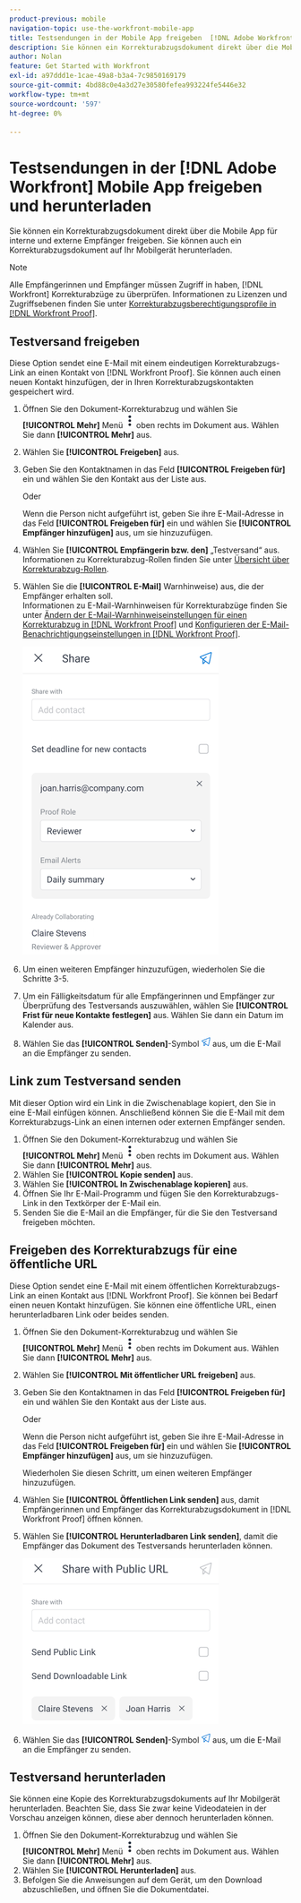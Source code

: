 ```yaml
---
product-previous: mobile
navigation-topic: use-the-workfront-mobile-app
title: Testsendungen in der Mobile App freigeben  [!DNL Adobe Workfront]  herunterladen
description: Sie können ein Korrekturabzugsdokument direkt über die Mobile App für interne und externe Empfänger freigeben. Sie können auch ein Korrekturabzugsdokument auf Ihr Mobilgerät herunterladen.
author: Nolan
feature: Get Started with Workfront
exl-id: a97ddd1e-1cae-49a8-b3a4-7c9850169179
source-git-commit: 4bd88c0e4a3d27e30580fefea993224fe5446e32
workflow-type: tm+mt
source-wordcount: '597'
ht-degree: 0%

---
```


# Testsendungen in der [!DNL Adobe Workfront] Mobile App freigeben und herunterladen

Sie können ein Korrekturabzugsdokument direkt über die Mobile App für interne und externe Empfänger freigeben. Sie können auch ein Korrekturabzugsdokument auf Ihr Mobilgerät herunterladen.

>[!NOTE]
>
>Alle Empfängerinnen und Empfänger müssen Zugriff in haben, [!DNL Workfront] Korrekturabzüge zu überprüfen. Informationen zu Lizenzen und Zugriffsebenen finden Sie unter [Korrekturabzugsberechtigungsprofile in [!DNL Workfront Proof]](../../../workfront-proof/wp-acct-admin/account-settings/proof-perm-profiles-in-wp.md).

## Testversand freigeben

Diese Option sendet eine E-Mail mit einem eindeutigen Korrekturabzugs-Link an einen Kontakt von [!DNL Workfront Proof]. Sie können auch einen neuen Kontakt hinzufügen, der in Ihren Korrekturabzugskontakten gespeichert wird.

1. Öffnen Sie den Dokument-Korrekturabzug und wählen Sie **[!UICONTROL Mehr]** Menü ![Mehr](assets/mobile-verticalmoremenu-20x33.png) oben rechts im Dokument aus. Wählen Sie dann **[!UICONTROL Mehr]** aus.
1. Wählen Sie **[!UICONTROL Freigeben]** aus.
1. Geben Sie den Kontaktnamen in das Feld **[!UICONTROL Freigeben für]** ein und wählen Sie den Kontakt aus der Liste aus.

   Oder

   Wenn die Person nicht aufgeführt ist, geben Sie ihre E-Mail-Adresse in das Feld **[!UICONTROL Freigeben für]** ein und wählen Sie **[!UICONTROL Empfänger hinzufügen]** aus, um sie hinzuzufügen.

1. Wählen Sie **[!UICONTROL Empfängerin bzw. den]** „Testversand“ aus.\
   Informationen zu Korrekturabzug-Rollen finden Sie unter [Übersicht über Korrekturabzug-Rollen](../../../review-and-approve-work/proofing/proofing-overview/proof-roles.md).
1. Wählen Sie die **[!UICONTROL E-Mail]** Warnhinweise) aus, die der Empfänger erhalten soll.\
   Informationen zu E-Mail-Warnhinweisen für Korrekturabzüge finden Sie unter [Ändern der E-Mail-Warnhinweiseinstellungen für einen Korrekturabzug in [!DNL Workfront Proof]](../../../workfront-proof/wp-emailsntfctns/email-alerts/change-email-alert-settings-wp.md) und [Konfigurieren der E-Mail-Benachrichtigungseinstellungen in [!DNL Workfront Proof]](../../../workfront-proof/wp-emailsntfctns/email-alerts/config-email-notification-settings-wp.md).

   ![Bildschirm freigeben](assets/mobile-shareproof-350x551.png)

1. Um einen weiteren Empfänger hinzuzufügen, wiederholen Sie die Schritte 3-5.
1. Um ein Fälligkeitsdatum für alle Empfängerinnen und Empfänger zur Überprüfung des Testversands auszuwählen, wählen Sie **[!UICONTROL Frist für neue Kontakte festlegen]** aus. Wählen Sie dann ein Datum im Kalender aus.
1. Wählen Sie das **[!UICONTROL Senden]**-Symbol ![Senden-Symbol](assets/mobile-send-icon-25x26.png) aus, um die E-Mail an die Empfänger zu senden.

## Link zum Testversand senden

Mit dieser Option wird ein Link in die Zwischenablage kopiert, den Sie in eine E-Mail einfügen können. Anschließend können Sie die E-Mail mit dem Korrekturabzugs-Link an einen internen oder externen Empfänger senden.

1. Öffnen Sie den Dokument-Korrekturabzug und wählen Sie **[!UICONTROL Mehr]** Menü ![Mehr](assets/mobile-verticalmoremenu-20x33.png) oben rechts im Dokument aus. Wählen Sie dann **[!UICONTROL Mehr]** aus.
1. Wählen Sie **[!UICONTROL Kopie senden]** aus.
1. Wählen Sie **[!UICONTROL In Zwischenablage kopieren]** aus.
1. Öffnen Sie Ihr E-Mail-Programm und fügen Sie den Korrekturabzugs-Link in den Textkörper der E-Mail ein.
1. Senden Sie die E-Mail an die Empfänger, für die Sie den Testversand freigeben möchten.

## Freigeben des Korrekturabzugs für eine öffentliche URL

Diese Option sendet eine E-Mail mit einem öffentlichen Korrekturabzugs-Link an einen Kontakt aus [!DNL Workfront Proof]. Sie können bei Bedarf einen neuen Kontakt hinzufügen. Sie können eine öffentliche URL, einen herunterladbaren Link oder beides senden.

1. Öffnen Sie den Dokument-Korrekturabzug und wählen Sie **[!UICONTROL Mehr]** Menü ![Mehr](assets/mobile-verticalmoremenu-20x33.png) oben rechts im Dokument aus. Wählen Sie dann **[!UICONTROL Mehr]** aus.
1. Wählen Sie **[!UICONTROL Mit öffentlicher URL freigeben]** aus.
1. Geben Sie den Kontaktnamen in das Feld **[!UICONTROL Freigeben für]** ein und wählen Sie den Kontakt aus der Liste aus.

   Oder

   Wenn die Person nicht aufgeführt ist, geben Sie ihre E-Mail-Adresse in das Feld **[!UICONTROL Freigeben für]** ein und wählen Sie **[!UICONTROL Empfänger hinzufügen]** aus, um sie hinzuzufügen.

   Wiederholen Sie diesen Schritt, um einen weiteren Empfänger hinzuzufügen.

1. Wählen Sie **[!UICONTROL Öffentlichen Link senden]** aus, damit Empfängerinnen und Empfänger das Korrekturabzugsdokument in [!DNL Workfront Proof] öffnen können.
1. Wählen Sie **[!UICONTROL Herunterladbaren Link senden]**, damit die Empfänger das Dokument des Testversands herunterladen können.

   ![[!UICONTROL Bildschirm „Für öffentliche URL freigeben“]](assets/mobile-sharepublicurl-proof-350x296.png)

1. Wählen Sie das **[!UICONTROL Senden]**-Symbol ![Senden-Symbol](assets/mobile-send-icon-25x26.png) aus, um die E-Mail an die Empfänger zu senden.

## Testversand herunterladen

Sie können eine Kopie des Korrekturabzugsdokuments auf Ihr Mobilgerät herunterladen. Beachten Sie, dass Sie zwar keine Videodateien in der Vorschau anzeigen können, diese aber dennoch herunterladen können.

1. Öffnen Sie den Dokument-Korrekturabzug und wählen Sie **[!UICONTROL Mehr]** Menü ![Mehr](assets/mobile-verticalmoremenu-20x33.png) oben rechts im Dokument aus. Wählen Sie dann **[!UICONTROL Mehr]** aus.
1. Wählen Sie **[!UICONTROL Herunterladen]** aus.
1. Befolgen Sie die Anweisungen auf dem Gerät, um den Download abzuschließen, und öffnen Sie die Dokumentdatei.
